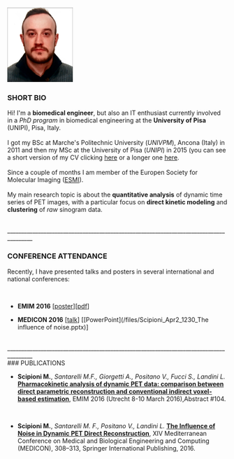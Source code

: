 <br/>

<img src="/images/ci.png" alt="Drawing" style="width: 150px;"/>

<br/>

### SHORT BIO

Hi! I'm a **biomedical engineer**, but also an IT enthusiast currently involved in a *PhD program* in biomedical engineering at the **University of Pisa** (UNIPI), Pisa, Italy. 
<br/>
<br/>
I got my BSc at Marche's Politechnic University (*UNIVPM*), Ancona (Italy) in 2011 and then my MSc at the University of Pisa (*UNIPI*) in 2015 (you can see a short version of my CV clicking [here](/files/CV_eng_short.pdf) or a longer one [here](/files/CV_eng_long.pdf).
<br/>
<br/>
Since a couple of months I am member of the Europen Society for Molecular Imaging ([ESMI](http://www.e-smi.eu/)).
<br/>
<br/>
My main research topic is about the **quantitative analysis** of dynamic time series of PET images, with a particular focus on **direct kinetic modeling** and **clustering** of *raw* sinogram data.

<br/>
_______________________________________________________________________________________
<br/>

### CONFERENCE ATTENDANCE

Recently, I have presented talks and posters in several international and national conferences: 

<br/>

* **EMIM 2016** [[poster](https://www.researchgate.net/publication/299851553_Pharmacokinetic_analysis_of_dynamic_PET_data_comparison_between_direct_parametric_reconstruction_and_conventional_indirect_voxel-based_estimation)][[pdf](/files/POSTER_72dpi)]

* **MEDICON 2016** [[talk](https://www.researchgate.net/publication/299843191_The_Influence_of_Noise_in_Dynamic_PET_Direct_Reconstruction)] [[PowerPoint](/files/Scipioni_Apr2_1230_The influence of noise.pptx)]

<br/>
_______________________________________________________________________________________
<br/>
### PUBLICATIONS

* **Scipioni M.**, *Santarelli M.F., Giorgetti A., Positano V., Fucci S., Landini L.* [**Pharmacokinetic analysis of dynamic PET data: comparison between direct parametric reconstruction and conventional indirect voxel-based estimation**](https://www.researchgate.net/publication/299851553_Pharmacokinetic_analysis_of_dynamic_PET_data_comparison_between_direct_parametric_reconstruction_and_conventional_indirect_voxel-based_estimation), EMIM 2016 (Utrecht 8-10 March 2016),Abstract #104.

<br/>

* **Scipioni M.**, *Santarelli M. F., Positano V., Landini L.* [**The Influence of Noise in Dynamic PET Direct Reconstruction**](https://www.researchgate.net/publication/299843191_The_Influence_of_Noise_in_Dynamic_PET_Direct_Reconstruction), XIV Mediterranean Conference on Medical and Biological Engineering and Computing (MEDICON), 308–313, Springer International Publishing, 2016.

<br/>
<br/>
<br/>
